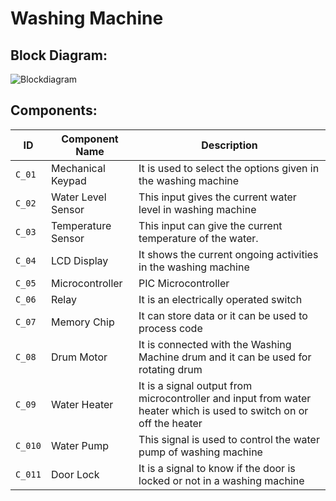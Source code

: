 # Washing Machine
## Block Diagram:
![Blockdiagram](https://user-images.githubusercontent.com/73360521/154840097-22ef61bb-91d5-4a94-b827-f018c5a47551.png)
## Components:
| ID | Component Name | Description |
| --- | --- | --- |
| `C_01` | Mechanical Keypad | It is used to select the options given in the washing machine |
| `C_02` | Water Level Sensor | This input gives the current water level in washing machine |
| `C_03` | Temperature Sensor | This input can give the current temperature of the water. |
| `C_04` | LCD Display | It shows the current ongoing activities in the washing machine |
| `C_05` | Microcontroller | PIC Microcontroller |
| `C_06` | Relay | It is an electrically operated switch |
| `C_07` | Memory Chip | It can store data or it can be used to process code |
| `C_08` | Drum Motor | It is connected with the Washing Machine drum and it can be used for rotating drum |
| `C_09` | Water Heater | It is a signal output from microcontroller and input from water heater which is used to switch on or off the heater |
| `C_010` | Water Pump | This signal is used to control the water pump of washing machine |
| `C_011` | Door Lock | It is a signal to know if the door is locked or not in a washing machine |
